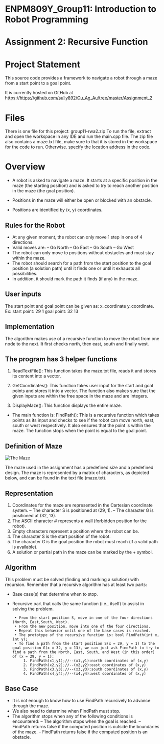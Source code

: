 # ENPM809Y_Group11: Introduction to Robot Programming 
# Assignment 2: Recursive Function


Project Statement
========
This source code provides a framework to navigate a robot through a maze from a start point to a goal point. 

It is currently hosted on GitHub at https://https://github.com/sully892/Cu_Ag_Au/tree/master/Assignment_2

Files
========
 
There is one file for this project:
	group11-rwa2.zip
To run the file, extract and open the workspace in any IDE and run the main.cpp file. 
The zip file also contains a maze.txt file, make sure to that it is stored in the workspace for the code to run. Otherwise. specify the location address in the code.

Overview
========


 * A robot is asked to navigate a maze. It starts at a specific position in the maze (the starting position)
and is asked to try to reach another position in the maze (the goal position).

 * Positions in the maze will either be open or blocked with an obstacle.
 * Positions are identified by (x, y) coordinates.


Rules for the Robot
-----

 * At any given moment, the robot can only move 1 step in one of 4 directions.
 * Valid moves are:
 	– Go North
	– Go East
	– Go South
	– Go West
 * The robot can only move to positions without obstacles and must stay within the maze.
 * The robot should search for a path from the start position to the goal position (a solution path) until it finds one or until it exhausts all possibilities.
 * In addition, it should mark the path it finds (if any) in the maze.




User inputs
-----

The start point and goal point can be given as: x_coordinate y_coordinate.
Ex: start point: 29 1   goal point: 32 13


Implementation
-----

The algorithm makes use of a recursive function to move the robot from one node to the next. It first checks north, then east, south and finally west. 



The program has 3 helper functions
-----

1. ReadTextFile(): This function takes the maze.txt file, reads it and stores its content into a vector. 
	
2. GetCoordinates(): This function takes user input for the start and goal points and stores it into a vector. The function also makes sure that the given inputs are within the free space in the maze and are integers. 

3. DisplayMaze(): This function displays the entire maze. 

 * The main function is:
		FindPath(): This is a recursive function which takes points as its input and checks to see if the robot can move north, east, south or west respectively. It also ensures that the point is within the maze. The function stops when the point is equal to the goal point.
	


Definition of Maze
-----


![The Maze](/home/controls/ENPM809Y/Workspace/RWA-2/Assignment2/Documentation/TheMaze.png?raw=true)

The maze used in the assignment has a predefined size and a predefined design. The maze is represented by a matrix of characters, as depicted below, and can be found in the text file
(maze.txt).



Representation
-----


1.  Coordinates for the maze are represented in the Cartesian coordinate system.
	– The character S is positioned at (29, 1).
	– The character G is positioned at (32, 13).
2.  The ASCII character # represents a wall (forbidden position for the robot).
3.  Empty characters represent a position where the robot can be.
4. The character S is the start position of the robot.
5. The character G is the goal position the robot must reach (if a valid path is available).
6. A solution or partial path in the maze can be marked by the + symbol.

Algorithm
-----
This problem must be solved (finding and marking a solution) with recursion.
Remember that a recursive algorithm has at least two parts:
 * Base case(s) that determine when to stop.
 * Recursive part that calls the same function (i.e., itself) to assist in solving the problem.

        • From the start position S, move in one of the four directions (North, East,South, West).
        • From the new position, move into one of the four directions.
        • Repeat this behavior until one of the base cases is reached.
        • The prototype of the recursive function is: bool FindPath(int x, int y);
        • To find a path from the start position S(x = 29, y = 1) to the goal position G(x = 32, y = 13), we can just ask FindPath to try to find a path from the North, East, South, and West (in this order) of (x = 29, y = 1):
            1. FindPath(x1,y1);//--(x1,y1):north coordinates of (x,y)
            2. FindPath(x2,y2);//--(x2,y2):east coordinates of (x,y)
            3. FindPath(x3,y3);//--(x3,y3):south coordinates of (x,y)
            4. FindPath(x4,y4);//--(x4,y4):west coordinates of (x,y)
            

Base Case
-----
 * It is not enough to know how to use FindPath recursively to advance through
the maze.
 * We also need to determine when FindPath must stop.
 * The algorithm stops when any of the following conditions is encountered:
	– The algorithm stops when the goal is reached.
	– FindPath returns false if the computed position is outside the boundaries of the maze.
	– FindPath returns false if the computed position is an obstacle.

























